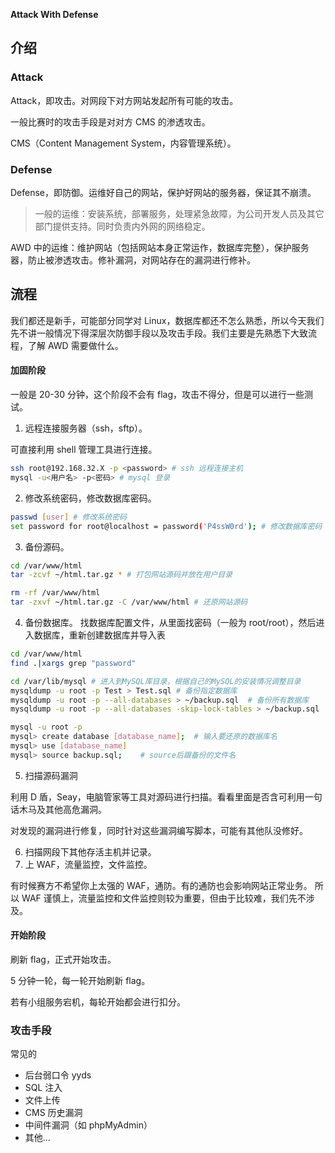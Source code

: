 **Attack With Defense**

## 介绍

### Attack

Attack，即攻击。对网段下对方网站发起所有可能的攻击。

一般比赛时的攻击手段是对对方 CMS 的渗透攻击。

CMS（Content Management System，内容管理系统）。

### Defense

Defense，即防御。运维好自己的网站，保护好网站的服务器，保证其不崩溃。

> 一般的运维：安装系统，部署服务，处理紧急故障，为公司开发人员及其它部门提供支持。同时负责内外网的网络稳定。


AWD 中的运维：维护网站（包括网站本身正常运作，数据库完整），保护服务器，防止被渗透攻击。修补漏洞，对网站存在的漏洞进行修补。

## 流程

我们都还是新手，可能部分同学对 Linux，数据库都还不怎么熟悉，所以今天我们先不讲一般情况下得深层次防御手段以及攻击手段。我们主要是先熟悉下大致流程，了解
AWD 需要做什么。

#### 加固阶段

一般是 20-30 分钟，这个阶段不会有 flag，攻击不得分，但是可以进行一些测试。

1. 远程连接服务器（ssh，sftp）。

可直接利用 shell 管理工具进行连接。

```bash
ssh root@192.168.32.X -p <password> # ssh 远程连接主机
mysql -u<用户名> -p<密码> # mysql 登录
```

2. 修改系统密码，修改数据库密码。

```bash
passwd [user] # 修改系统密码
set password for root@localhost = password('P4ssW0rd'); # 修改数据库密码
```

3. 备份源码。

```bash
cd /var/www/html
tar -zcvf ~/html.tar.gz * # 打包网站源码并放在用户目录

rm -rf /var/www/html
tar -zxvf ~/html.tar.gz -C /var/www/html # 还原网站源码
```

4. 备份数据库。
   找数据库配置文件，从里面找密码（一般为 root/root），然后进入数据库，重新创建数据库并导入表

```bash
cd /var/www/html
find .|xargs grep "password"

cd /var/lib/mysql # 进入到MySQL库目录，根据自己的MySQL的安装情况调整目录
mysqldump -u root -p Test > Test.sql # 备份指定数据库
mysqldump -u root -p --all-databases > ~/backup.sql  # 备份所有数据库
mysqldump -u root -p --all-databases -skip-lock-tables > ~/backup.sql  # 跳过锁定的数据库表

mysql -u root -p
mysql> create database [database_name];  # 输入要还原的数据库名
mysql> use [database_name]
mysql> source backup.sql;    # source后跟备份的文件名
```

5. 扫描源码漏洞

利用 D 盾，Seay，电脑管家等工具对源码进行扫描。看看里面是否含可利用一句话木马及其他高危漏洞。

对发现的漏洞进行修复，同时针对这些漏洞编写脚本，可能有其他队没修好。

6. 扫描网段下其他存活主机并记录。
7. 上 WAF，流量监控，文件监控。

有时候赛方不希望你上太强的 WAF，通防。有的通防也会影响网站正常业务。
所以 WAF 谨慎上，流量监控和文件监控则较为重要，但由于比较难，我们先不涉及。

#### 开始阶段

刷新 flag，正式开始攻击。

5 分钟一轮，每一轮开始刷新 flag。

若有小组服务宕机，每轮开始都会进行扣分。

### 攻击手段

常见的

- 后台弱口令 yyds
- SQL 注入
- 文件上传
- CMS 历史漏洞
- 中间件漏洞（如 phpMyAdmin）
- 其他... 
